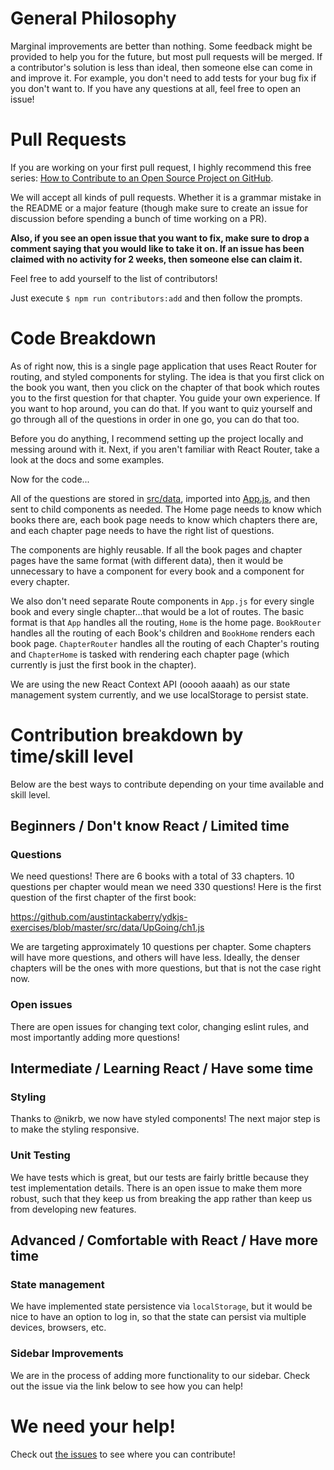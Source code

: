 # General Philosophy

Marginal improvements are better than nothing. Some feedback might be provided to help you for the future, but most pull
requests will be merged. If a contributor's solution is less than ideal, then someone else can come in and improve it.
For example, you don't need to add tests for your bug fix if you don't want to. If you have any questions at all, feel free to open an issue!

# Pull Requests

If you are working on your first pull request, I highly recommend this free series: [How to Contribute to an Open Source Project on GitHub](https://egghead.io/series/how-to-contribute-to-an-open-source-project-on-github).

We will accept all kinds of pull requests. Whether it is a grammar mistake in the README or a major feature (though make sure to create an issue for discussion before spending a bunch of time working on a PR).

**Also, if you see an open issue that you want to fix, make sure to drop a comment saying that you would like to take it on. If an issue has been claimed with no activity for 2 weeks, then someone else can claim it.**

Feel free to add yourself to the list of contributors!

Just execute `$ npm run contributors:add` and then follow the prompts.

# Code Breakdown

As of right now, this is a single page application that uses React Router for routing, and styled components for styling. The idea is that you first click on the book you want, then you click on the chapter of that book which routes you to the first question for that chapter. You guide your own experience. If you want to hop around, you can do that. If you want to quiz yourself and go through all of the questions in order in one go, you can do that too.

Before you do anything, I recommend setting up the project locally and messing around with it. Next, if you aren't familiar with React Router, take a look at the docs and some examples.

Now for the code...

All of the questions are stored in [src/data](src/data), imported into [App.js](src/App.js), and then sent to child components as needed. The Home page needs to know which books there are, each book page needs to know which chapters there are, and each chapter page needs to have the right list of questions.

The components are highly reusable. If all the book pages and chapter pages have the same format (with different data), then it would be unnecessary to have a component for every book and a component for every chapter.

We also don't need separate Route components in `App.js` for every single book and every single chapter...that would be a lot of routes. The basic format is that `App` handles all the routing, `Home` is the home page. `BookRouter` handles all the routing of each Book's children and `BookHome` renders each book page. `ChapterRouter` handles all the routing of each Chapter's routing and `ChapterHome` is tasked with rendering each chapter page (which currently is just the first book in the chapter).

We are using the new React Context API (ooooh aaaah) as our state management system currently, and we use localStorage to persist state.

# Contribution breakdown by time/skill level

Below are the best ways to contribute depending on your time available and skill level.

## Beginners / Don't know React / Limited time

### Questions

We need questions! There are 6 books with a total of 33 chapters. 10 questions per chapter would mean we need 330 questions! Here is the first question of the first chapter of the first book:

https://github.com/austintackaberry/ydkjs-exercises/blob/master/src/data/UpGoing/ch1.js

We are targeting approximately 10 questions per chapter. Some chapters will have more questions, and others will have less. Ideally, the denser chapters will be the ones with more questions, but that is not the case right now.

### Open issues

There are open issues for changing text color, changing eslint rules, and most importantly adding more questions!

## Intermediate / Learning React / Have some time

### Styling

Thanks to @nikrb, we now have styled components! The next major step is to make the styling responsive.

### Unit Testing

We have tests which is great, but our tests are fairly brittle because they test implementation details. There is an open issue to make them more robust, such that they keep us from breaking the app rather than keep us from developing new features.

## Advanced / Comfortable with React / Have more time

### State management

We have implemented state persistence via `localStorage`, but it would be nice to have an option to log in, so that the state can persist via multiple devices, browsers, etc.

### Sidebar Improvements

We are in the process of adding more functionality to our sidebar. Check out the issue via the link below to see how you can help!

# We need your help!

Check out [the issues](https://github.com/austintackaberry/ydkjs-exercises/issues) to see where you can contribute!
